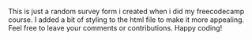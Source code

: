 This is just a random survey form i created when  i did my freecodecamp course.
I added a bit of styling to the html file to make it more appealing. 
Feel free to leave your comments or contributions.
Happy coding!
